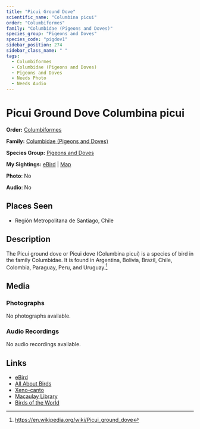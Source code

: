 ```yaml
---
title: "Picui Ground Dove"
scientific_name: "Columbina picui"
order: "Columbiformes"
family: "Columbidae (Pigeons and Doves)"
species_group: "Pigeons and Doves"
species_code: "pigdov1"
sidebar_position: 274
sidebar_class_name: " "
tags: 
  - Columbiformes
  - Columbidae (Pigeons and Doves)
  - Pigeons and Doves
  - Needs Photo
  - Needs Audio
---
```


# Picui Ground Dove <span className='sci_name'>Columbina picui</span>

**Order:** [Columbiformes](/tags/columbiformes)

**Family:** [Columbidae (Pigeons and Doves)](/tags/columbidae-pigeons-and-doves)

**Species Group:** [Pigeons and Doves](/tags/pigeons-and-doves)

**My Sightings:** [eBird](https://ebird.org/lifelist?r=world&time=life&spp=pigdov1) | [Map](/map?species_code=pigdov1)

**Photo**: No 

**Audio**: No

## Places Seen

* Región Metropolitana de Santiago, Chile

## Description
The Picui ground dove or Picui dove (Columbina picui) is a species of bird in the family Columbidae. It is found in Argentina, Bolivia, Brazil, Chile, Colombia, Paraguay, Peru, and Uruguay.[^1]

[^1]: https://en.wikipedia.org/wiki/Picui_ground_dove

## Media
### Photographs
No photographs available.

### Audio Recordings
No audio recordings available.

## Links
* [eBird](https://ebird.org/species/pigdov1) 
* [All About Birds](https://www.allaboutbirds.org/guide/pigdov1) 
* [Xeno-canto](https://www.xeno-canto.org/species/columbina-picui) 
* [Macaulay Library](https://search.macaulaylibrary.org/catalog?taxonCode=pigdov1&sort=rating_rank_desc)
* [Birds of the World](https://birdsoftheworld.org/bow/species/pigdov1)
